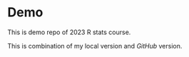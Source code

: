 # Demo

This is demo repo of 2023 R stats course.

This is combination of my local version and _GitHub_ version. 
